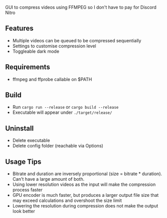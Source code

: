 GUI to compress videos using FFMPEG so I don't have to pay for Discord Nitro

## Features
- Multiple videos can be queued to be compressed sequentially
- Settings to customise compression level
- Toggleable dark mode

## Requirements
- ffmpeg and ffprobe callable on $PATH
  
## Build
- Run `cargo run --release` or `cargo build --release`
- Executable will appear under `./target/release/`

## Uninstall
- Delete executable
- Delete config folder (reachable via Options)

## Usage Tips
- Bitrate and duration are inversely proportional (size = bitrate * duration). Can't have a large amount of both.
- Using lower resolution videos as the input will make the compression process faster
- GPU encoder is much faster, but produces a larger output file size that may exceed calculations and overshoot the size limit
- Lowering the resolution during compression does not make the output look better